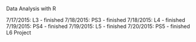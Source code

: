Data Analysis with R

7/17/2015: L3 - finished
7/18/2015: PS3 - finished
7/18/2015: L4 - finished
7/19/2015: PS4 - finished
7/19/2015: L5 - finished
7/20/2015: PS5 - finished
L6
Project
